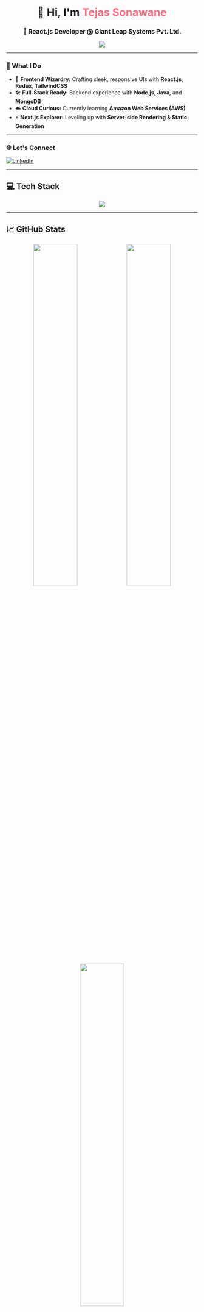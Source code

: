 <h1 align="center">👋 Hi, I'm <span style="color:#FF6B81;">Tejas Sonawane</span></h1>
<h3 align="center">🎯 React.js Developer @ Giant Leap Systems Pvt. Ltd.</h3>

<p align="center">
  <img src="https://readme-typing-svg.herokuapp.com?font=Fira+Code&size=22&pause=1000&center=true&vCenter=true&width=440&lines=Crafting+Elegant+UIs+with+React;Exploring+AWS+%26+Next.js;Lifelong+learner+%F0%9F%93%9A;Let%27s+build+something+awesome!" />
</p>

---

### 🚀 What I Do

- 🧠 **Frontend Wizardry:** Crafting sleek, responsive UIs with **React.js**, **Redux**, **TailwindCSS**
- 🛠️ **Full-Stack Ready:** Backend experience with **Node.js**, **Java**, and **MongoDB**
- ☁️ **Cloud Curious:** Currently learning **Amazon Web Services (AWS)**
- ⚡ **Next.js Explorer:** Leveling up with **Server-side Rendering & Static Generation**

---

### 🌐 Let's Connect

[![LinkedIn](https://img.shields.io/badge/LinkedIn-%230077B5.svg?style=flat-square&logo=linkedin&logoColor=white)](https://www.linkedin.com/in/tejassonawane0205/)

---

## 💻 Tech Stack

<p align="center">
  <img src="https://skillicons.dev/icons?i=react,nextjs,nodejs,java,javascript,typescript,html,css,redux,mongodb,mysql,aws,vercel,git" />
</p>

---

## 📈 GitHub Stats

<div align="center">
  <img src="https://github-readme-stats.vercel.app/api?username=sonawaneteju4&show_icons=true&theme=tokyonight&border_radius=10" width="48%"/>
  <img src="https://github-readme-streak-stats.herokuapp.com/?user=sonawaneteju4&theme=tokyonight&hide_border=false" width="48%"/>
  <br/><br/>
  <img src="https://github-readme-stats.vercel.app/api/top-langs/?username=sonawaneteju4&layout=compact&theme=tokyonight&border_radius=10" width="48%"/>
</div>

---

## ✍️ Dev Quote

<p align="center">
  <img src="https://quotes-github-readme.vercel.app/api?type=horizontal&theme=radical" />
</p>

---

## 😂 Dev Meme

<p align="center">
  <img src="https://randommeme-five.vercel.app/" height="300px" />
</p>

---

<!-- Profile crafted with ❤️ by Tejas Sonawane -->
